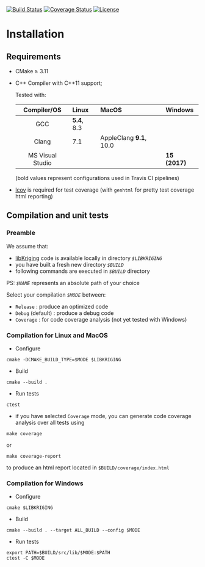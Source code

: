 [![Build Status](https://travis-ci.org/MASCOTNUM/libKriging.svg?branch=master)](https://travis-ci.org/MASCOTNUM/libKriging)
[![Coverage Status](https://coveralls.io/repos/github/MASCOTNUM/libKriging/badge.svg?branch=master)](https://coveralls.io/github/MASCOTNUM/libKriging?branch=master)
[![License](https://img.shields.io/badge/license-Apache%202-blue.svg)](https://opensource.org/licenses/Apache-2.0)


# Installation

## Requirements
* CMake ≥ 3.11
* C++ Compiler with C++11 support;
  
  Tested with:
     
  |   Compiler/OS    | Linux        | MacOS                    | Windows       |
  |:----------------:|:-------------|:-------------------------|:--------------|
  |       GCC        | **5.4**, 8.3 |                          |               |
  |      Clang       | 7.1          | AppleClang **9.1**, 10.0 |               |
  | MS Visual Studio |              |                          | **15 (2017)** |
  
  (bold values represent configurations used in Travis CI pipelines)
  
* [lcov](http://ltp.sourceforge.net/coverage/lcov.php) is required for test coverage (with `genhtml` for pretty test coverage html reporting) 

## Compilation and unit tests

### Preamble

We assume that:
  * [libKriging](https://github.com/MASCOTNUM/libKriging.git) code is available locally in directory *`$LIBKRIGING`*  
  * you have built a fresh new directory *`$BUILD`*
  * following commands are executed in *`$BUILD`* directory 
  
PS: *`$NAME`* represents an absolute path of your choice

 Select your compilation *`$MODE`* between: 
  * `Release` : produce an optimized code
  * `Debug` (default) : produce a debug code
  * `Coverage` : for code coverage analysis (not yet tested with Windows)

### Compilation for Linux and MacOS
  * Configure
  ```shell
  cmake -DCMAKE_BUILD_TYPE=$MODE $LIBKRIGING
  ```
  * Build
  ```shell
  cmake --build .
  ```
  * Run tests
  ```shell
  ctest
  ```
  
  * if you have selected `Coverage` mode, you can generate code coverage analysis over all tests using
  ```shell
  make coverage
   ```
  or 
  ```shell
  make coverage-report
   ```
  to produce an html report located in `$BUILD/coverage/index.html`
   
### Compilation for Windows
  * Configure
  ```shell
  cmake $LIBKRIGING
  ```
  * Build
  ```shell
  cmake --build . --target ALL_BUILD --config $MODE
  ```
  * Run tests
  ```shell
  export PATH=$BUILD/src/lib/$MODE:$PATH
  ctest -C $MODE
  ```
   
